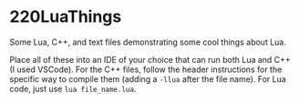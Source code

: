 # 220LuaThings
Some Lua, C++, and text files demonstrating some cool things about Lua.

Place all of these into an IDE of your choice that can run both Lua and C++ (I used VSCode). For the C++ files, follow the header instructions for the specific way to compile them (adding a `-llua` after the file name). For Lua code, just use `lua file_name.lua`.
